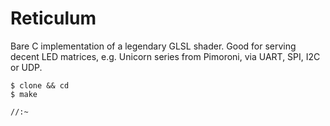 # Reticulum

Bare C implementation of a legendary GLSL shader. Good for serving decent LED matrices, e.g. Unicorn series from Pimoroni, via UART, SPI, I2C or UDP.

```
$ clone && cd
$ make
```

`//:~`
